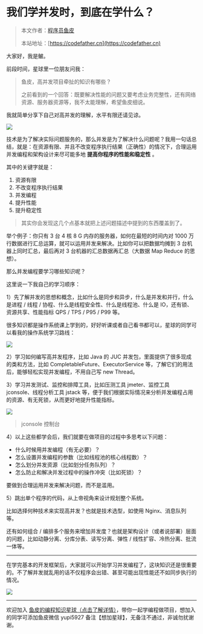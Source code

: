 #  我们学并发时，到底在学什么？

> 本文作者：[程序员鱼皮](https://yuyuanweb.feishu.cn/wiki/Abldw5WkjidySxkKxU2cQdAtnah)
>
> 本站地址：[https://codefather.cn](https://codefather.cn)

大家好，我是鲏。

前段时间，星球里一位朋友问我：

> 鱼皮，高并发项目牵扯的知识有哪些？
>
> 之前看到的一个回答：既要解决性能的问题又要考虑业务完整性，还有网络资源、服务器资源等，我不太能理解，希望鱼皮细说。

我就简单分享下自己对高并发的理解，水平有限还请见谅。

![](https://pic.yupi.icu/5563/202311080909641.png)

技术是为了解决实际问题服务的，那么并发是为了解决什么问题呢？我用一句话总结，就是：在资源有限、并且不改变程序执行结果（正确性）的情况下，合理运用并发编程和架构设计来尽可能多地 **提高你程序的性能和稳定性** 。

其中的关键字就是：

1. 资源有限
2. 不改变程序执行结果
3. 并发编程
4. 提升性能
5. 提升稳定性

> 其实你会发现这几个点基本就把上述问题描述中提到的东西覆盖到了。

举个例子：你只有 3 台 4 核 8 G 内存的服务器，如何在最短的时间内对 1000 万行数据进行汇总运算，就可以运用并发来解决。比如你可以把数据均摊到 3 台机器上同时汇总，最后再对 3 台机器的汇总数据再汇总（大数据 Map Reduce 的思想）。

那么并发编程要学习哪些知识呢？

这里说一下我自己的学习顺序：

1）先了解并发的思想和概念，比如什么是同步和异步，什么是并发和并行，什么是进程 / 线程 / 协程、什么是线程安全性、什么是线程池、什么是 IO，还有锁、资源共享、性能指标 QPS / TPS / P95 / P99 等。

很多知识都是操作系统课上学到的，好好听课或者自己看书都可以，星球的同学可以看我的操作系统学习路线：

![](https://pic.yupi.icu/5563/202311080909793.png)

2）学习如何编写高并发程序，比如 Java 的 JUC 并发包，里面提供了很多现成的类和方法，比如 CompletableFuture、ExecutorService 等，了解它们的用法后，能够轻松实现并发编程，不用自己写 new Thread。

3）学习并发测试、监控和排障工具，比如压测工具 jmeter、监控工具 jconsole、线程分析工具 jstack 等，便于我们根据实际情况来分析并发编程占用的资源、有无死锁，从而更好地提升性能指标。

![](https://pic.yupi.icu/5563/202311080909797.png)

> jconsole 控制台

4）以上这些都学会后，我们就要在做项目的过程中多思考以下问题：

- 什么时候用并发编程（有无必要）？
- 怎么设置并发编程的参数（比如线程池的核心线程数）？
- 怎么划分并发资源（比如划分任务队列）？
- 怎么防止和解决并发过程中的操作冲突（比如死锁）？

要做到合理运用并发来解决问题，而不是滥用。

5）跳出单个程序的代码，从上帝视角来设计规划整个系统。

比如选择何种技术来实现高并发？也就是技术选型，如使用 Nginx、消息队列等。

还有如何组合 / 编排多个服务来增加并发度？也就是架构设计（或者说部署）层面的问题，比如动静分离、分库分表、读写分离、弹性 / 线性扩容、冷热分离、批流一体等。



------


在学完基本的开发框架后，大家就可以开始学习并发编程了，这块知识还是很重要的。不了解并发就乱用的话不仅程序会出错、甚至可能出现性能还不如同步执行的情况。

![](https://pic.yupi.icu/5563/202311080909637.png)

------


欢迎加入 [鱼皮的编程知识星球（点击了解详情）](https://mp.weixin.qq.com/s?__biz=MzI1NDczNTAwMA==&mid=2247524126&idx=1&sn=34af4ba1b3f9d7f93e02a6671a9cfe6d&chksm=e9c278e9deb5f1ffa1b8370fe1a78a5240bc62038d4b78d8f0f9eafef9c4da524d0483db843c&token=253629297&lang=zh_CN&scene=21#wechat_redirect)，带你一起学编程做项目，想加入的同学可添加鱼皮微信 yupi5927 备注【想加星球】，无备注不通过，非诚勿扰谢谢。
